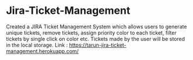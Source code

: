 # Jira-Ticket-Management
Created a JIRA Ticket Management System which allows users to generate unique tickets, remove tickets, assign priority color to each
ticket, filter tickets by single click on color etc.
Tickets made by the user will be stored in the local storage.
Link : https://tarun-jira-ticket-management.herokuapp.com/
